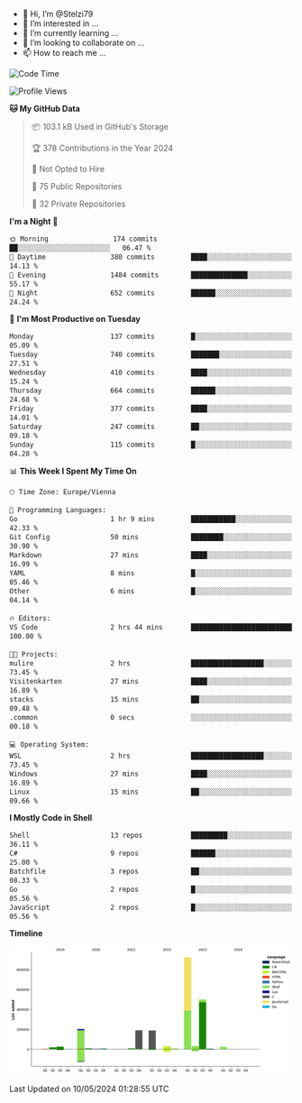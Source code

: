 - 👋 Hi, I’m @Stelzi79
- 👀 I’m interested in ...
- 🌱 I’m currently learning ...
- 💞️ I’m looking to collaborate on ...
- 📫 How to reach me ...

<!--START_SECTION:waka-->
![Code Time](http://img.shields.io/badge/Code%20Time-992%20hrs%2046%20mins-blue)

![Profile Views](http://img.shields.io/badge/Profile%20Views-0-blue)

**🐱 My GitHub Data** 

> 📦 103.1 kB Used in GitHub's Storage 
 > 
> 🏆 378 Contributions in the Year 2024
 > 
> 🚫 Not Opted to Hire
 > 
> 📜 75 Public Repositories 
 > 
> 🔑 32 Private Repositories 
 > 
**I'm a Night 🦉** 

```text
🌞 Morning                174 commits         ██░░░░░░░░░░░░░░░░░░░░░░░   06.47 % 
🌆 Daytime                380 commits         ████░░░░░░░░░░░░░░░░░░░░░   14.13 % 
🌃 Evening                1484 commits        ██████████████░░░░░░░░░░░   55.17 % 
🌙 Night                  652 commits         ██████░░░░░░░░░░░░░░░░░░░   24.24 % 
```
📅 **I'm Most Productive on Tuesday** 

```text
Monday                   137 commits         █░░░░░░░░░░░░░░░░░░░░░░░░   05.09 % 
Tuesday                  740 commits         ███████░░░░░░░░░░░░░░░░░░   27.51 % 
Wednesday                410 commits         ████░░░░░░░░░░░░░░░░░░░░░   15.24 % 
Thursday                 664 commits         ██████░░░░░░░░░░░░░░░░░░░   24.68 % 
Friday                   377 commits         ████░░░░░░░░░░░░░░░░░░░░░   14.01 % 
Saturday                 247 commits         ██░░░░░░░░░░░░░░░░░░░░░░░   09.18 % 
Sunday                   115 commits         █░░░░░░░░░░░░░░░░░░░░░░░░   04.28 % 
```


📊 **This Week I Spent My Time On** 

```text
🕑︎ Time Zone: Europe/Vienna

💬 Programming Languages: 
Go                       1 hr 9 mins         ███████████░░░░░░░░░░░░░░   42.33 % 
Git Config               50 mins             ████████░░░░░░░░░░░░░░░░░   30.90 % 
Markdown                 27 mins             ████░░░░░░░░░░░░░░░░░░░░░   16.99 % 
YAML                     8 mins              █░░░░░░░░░░░░░░░░░░░░░░░░   05.46 % 
Other                    6 mins              █░░░░░░░░░░░░░░░░░░░░░░░░   04.14 % 

🔥 Editors: 
VS Code                  2 hrs 44 mins       █████████████████████████   100.00 % 

🐱‍💻 Projects: 
mulire                   2 hrs               ██████████████████░░░░░░░   73.45 % 
Visitenkarten            27 mins             ████░░░░░░░░░░░░░░░░░░░░░   16.89 % 
stacks                   15 mins             ██░░░░░░░░░░░░░░░░░░░░░░░   09.48 % 
.common                  0 secs              ░░░░░░░░░░░░░░░░░░░░░░░░░   00.18 % 

💻 Operating System: 
WSL                      2 hrs               ██████████████████░░░░░░░   73.45 % 
Windows                  27 mins             ████░░░░░░░░░░░░░░░░░░░░░   16.89 % 
Linux                    15 mins             ██░░░░░░░░░░░░░░░░░░░░░░░   09.66 % 
```

**I Mostly Code in Shell** 

```text
Shell                    13 repos            █████████░░░░░░░░░░░░░░░░   36.11 % 
C#                       9 repos             ██████░░░░░░░░░░░░░░░░░░░   25.00 % 
Batchfile                3 repos             ██░░░░░░░░░░░░░░░░░░░░░░░   08.33 % 
Go                       2 repos             █░░░░░░░░░░░░░░░░░░░░░░░░   05.56 % 
JavaScript               2 repos             █░░░░░░░░░░░░░░░░░░░░░░░░   05.56 % 
```



**Timeline**

![Lines of Code chart](https://raw.githubusercontent.com/Stelzi79/Stelzi79/main/assets/bar_graph.png)


 Last Updated on 10/05/2024 01:28:55 UTC
<!--END_SECTION:waka-->

<!---
Stelzi79/Stelzi79 is a ✨ special ✨ repository because its `README.md` (this file) appears on your GitHub profile.
You can click the Preview link to take a look at your changes.
--->
